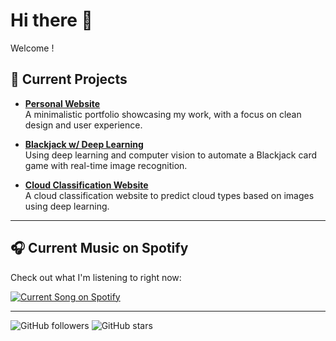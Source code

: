 # Hi there 👋

Welcome !

## 🌟 Current Projects

- [**Personal Website**](https://github.com/axeiira/axeiira-site.git)  
  A minimalistic portfolio showcasing my work, with a focus on clean design and user experience.
  
- [**Blackjack w/ Deep Learning**](https://github.com/axeiira/Deep-Learning-Blackjack)  
  Using deep learning and computer vision to automate a Blackjack card game with real-time image recognition.
  
- [**Cloud Classification Website**](https://github.com/axeiira/whicher-weather-classification)  
  A cloud classification website to predict cloud types based on images using deep learning.

---

## 🎧 Current Music on Spotify

Check out what I'm listening to right now:

[![Current Song on Spotify](https://axeiira.pythonanywhere.com?theme=dark&eq_color=rainbow&spin=true)](https://axeiira.pythonanywhere.com/link)

---

![GitHub followers](https://img.shields.io/github/followers/axeiira?style=social)
![GitHub stars](https://img.shields.io/github/stars/axeiira?style=social)


<!--
**axeiira/axeiira** is a ✨ _special_ ✨ repository because its `README.md` (this file) appears on your GitHub profile.

Here are some ideas to get you started:

- 🔭 I’m currently working on ...
- 🌱 I’m currently learning ...
- 👯 I’m looking to collaborate on ...
- 🤔 I’m looking for help with ...
- 💬 Ask me about ...
- 📫 How to reach me: ...
- 😄 Pronouns: ...
- ⚡ Fun fact: ...
-->
